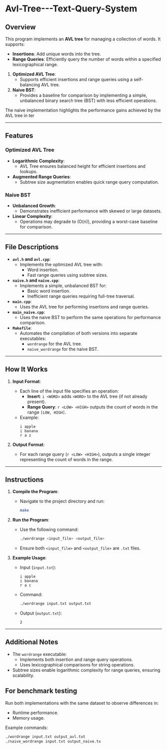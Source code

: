 # Avl-Tree---Text-Query-System

## Overview
This program implements an **AVL tree** for managing a collection of words. It supports:
- **Insertions**: Add unique words into the tree.
- **Range Queries**: Efficiently query the number of words within a specified lexicographical range.
1. **Optimized AVL Tree**:
   - Supports efficient insertions and range queries using a self-balancing AVL tree.
2. **Naive BST**:
   - Provides a baseline for comparison by implementing a simple, unbalanced binary search tree (BST) with less efficient operations.

The naive implementation highlights the performance gains achieved by the AVL tree in ter

---

## Features
### Optimized AVL Tree
- **Logarithmic Complexity**:
  - AVL Tree ensures balanced height for efficient insertions and lookups.
- **Augmented Range Queries**:
  - Subtree size augmentation enables quick range query computation.

### Naive BST
- **Unbalanced Growth**:
  - Demonstrates inefficient performance with skewed or large datasets.
- **Linear Complexity**:
  - Operations may degrade to \(O(n)\), providing a worst-case baseline for comparison.

---

## File Descriptions
- **`avl.h` and `avl.cpp`**:
  - Implements the optimized AVL tree with:
    - Word insertion.
    - Fast range queries using subtree sizes.
- **`naive.h` and `naive.cpp`**:
  - Implements a simple, unbalanced BST for:
    - Basic word insertion.
    - Inefficient range queries requiring full-tree traversal.
- **`main.cpp`**:
  - Uses the AVL tree for performing insertions and range queries.
- **`main_naive.cpp`**:
  - Uses the naive BST to perform the same operations for performance comparison.
- **`Makefile`**:
  - Automates the compilation of both versions into separate executables:
    - `wordrange` for the AVL tree.
    - `naive_wordrange` for the naive BST.
---

## How It Works
1. **Input Format**:
   - Each line of the input file specifies an operation:
     - **Insert**: `i <WORD>` adds `<WORD>` to the AVL tree (if not already present).
     - **Range Query**: `r <LOW> <HIGH>` outputs the count of words in the range `[LOW, HIGH]`.
   - Example:
     ```
     i apple
     i banana
     r a z
     ```

2. **Output Format**:
   - For each range query (`r <LOW> <HIGH>`), outputs a single integer representing the count of words in the range.

---

## Instructions
1. **Compile the Program**:
   - Navigate to the project directory and run:
     ```bash
     make
     ```

2. **Run the Program**:
   - Use the following command:
     ```bash
     ./wordrange <input_file> <output_file>
     ```
   - Ensure both `<input_file>` and `<output_file>` are `.txt` files.

3. **Example Usage**:
   - Input (`input.txt`):
     ```
     i apple
     i banana
     r a c
     ```
   - Command:
     ```bash
     ./wordrange input.txt output.txt
     ```
   - Output (`output.txt`):
     ```
     2
     ```

---




## Additional Notes
- The `wordrange` executable:
  - Implements both insertion and range query operations.
  - Uses lexicographical comparisons for string operations.
- Subtree sizes enable logarithmic complexity for range queries, ensuring scalability.

## For benchmark testing
Run both implementations with the same dataset to observe differences in:
- Runtime performance.
- Memory usage.

Example commands:
```bash
./wordrange input.txt output_avl.txt
./naive_wordrange input.txt output_naive.tx



